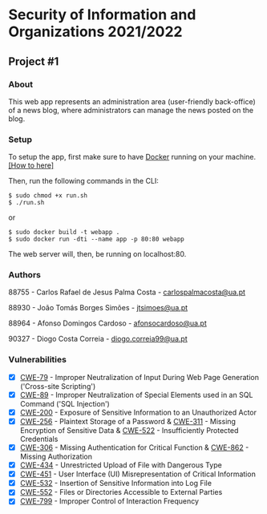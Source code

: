 # Security of Information and Organizations 2021/2022
## Project \#1

### About

This web app represents an administration area (user-friendly back-office) of a news blog, where administrators can manage the news posted on the blog.

### Setup

To setup the app, first make sure to have [Docker](https://www.docker.com/) running on your machine. [[How to here]](https://www.digitalocean.com/community/tutorials/how-to-install-and-use-docker-on-ubuntu-18-04)

Then, run the following commands in the CLI:
```
$ sudo chmod +x run.sh
$ ./run.sh
```
or
```
$ sudo docker build -t webapp .
$ sudo docker run -dti --name app -p 80:80 webapp
```
The web server will, then, be running on localhost:80.

### Authors

88755 - Carlos Rafael de Jesus Palma Costa - carlospalmacosta@ua.pt

88930 - João Tomás Borges Simões - jtsimoes@ua.pt

88964 - Afonso Domingos Cardoso - afonsocardoso@ua.pt

90327 - Diogo Costa Correia - diogo.correia99@ua.pt

### Vulnerabilities

- [x] [CWE-79](https://cwe.mitre.org/data/definitions/79.html) - Improper Neutralization of Input During Web Page Generation ('Cross-site Scripting')
- [x] [CWE-89](https://cwe.mitre.org/data/definitions/89.html) - Improper Neutralization of Special Elements used in an SQL Command ('SQL Injection')
- [x] [CWE-200](https://cwe.mitre.org/data/definitions/200.html) - Exposure of Sensitive Information to an Unauthorized Actor
- [x] [CWE-256](https://cwe.mitre.org/data/definitions/256.html) - Plaintext Storage of a Password & [CWE-311](https://cwe.mitre.org/data/definitions/311.html) - Missing Encryption of Sensitive Data & [CWE-522](https://cwe.mitre.org/data/definitions/522.html) - Insufficiently Protected Credentials
- [x] [CWE-306](https://cwe.mitre.org/data/definitions/306.html) - Missing Authentication for Critical Function & [CWE-862](https://cwe.mitre.org/data/definitions/862.html) - Missing Authorization
- [x] [CWE-434](https://cwe.mitre.org/data/definitions/434.html) - Unrestricted Upload of File with Dangerous Type
- [x] [CWE-451](https://cwe.mitre.org/data/definitions/451.html) - User Interface (UI) Misrepresentation of Critical Information
- [x] [CWE-532](https://cwe.mitre.org/data/definitions/532.html) - Insertion of Sensitive Information into Log File
- [x] [CWE-552](https://cwe.mitre.org/data/definitions/552.html) - Files or Directories Accessible to External Parties
- [x] [CWE-799](https://cwe.mitre.org/data/definitions/799.html) - Improper Control of Interaction Frequency
